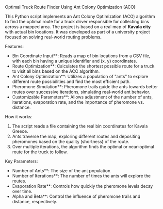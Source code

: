 Optimal Truck Route Finder Using Ant Colony Optimization (ACO)

This Python script implements an Ant Colony Optimization (ACO) algorithm to find the optimal route for a truck driver responsible for collecting bins across a mapped area. The project is based on a real map of **Kavala city** with actual bin locations. It was developed as part of a university project focused on solving real-world routing problems.

Features:
- Bin Coordinate Input**: Reads a map of bin locations from a CSV file, with each bin having a unique identifier and (x, y) coordinates.
- Route Optimization**: Calculates the shortest possible route for a truck to visit all bins based on the ACO algorithm.
- Ant Colony Optimization**: Utilizes a population of "ants" to explore different route possibilities and find the most efficient path.
- Pheromone Simulation**: Pheromone trails guide the ants towards better routes over successive iterations, simulating real-world ant behavior.
- Customizable Parameters**: Allows adjustment of the number of ants, iterations, evaporation rate, and the importance of pheromone vs. distance.

How it works:
1. The script reads a file containing the real bin coordinates for Kavala Greece.
2. Ants traverse the map, exploring different routes and depositing pheromones based on the quality (shortness) of the route.
3. Over multiple iterations, the algorithm finds the optimal or near-optimal route for the truck to follow.

Key Parameters:
- Number of Ants**: The size of the ant population.
- Number of Iterations**: The number of times the ants will explore the routes.
- Evaporation Rate**: Controls how quickly the pheromone levels decay over time.
- Alpha and Beta**: Control the influence of pheromone trails and distance, respectively.
